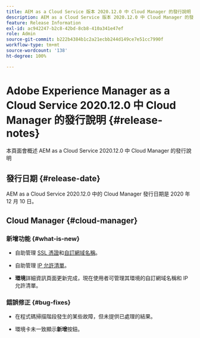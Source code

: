 ```yaml
---
title: AEM as a Cloud Service 版本 2020.12.0 中 Cloud Manager 的發行說明
description: AEM as a Cloud Service 版本 2020.12.0 中 Cloud Manager 的發行說明
feature: Release Information
exl-id: ac942247-b2c8-42bd-8cb8-410a341e47ef
role: Admin
source-git-commit: b222b4384b1c2a21ecbb244d149ce7e51cc7990f
workflow-type: tm+mt
source-wordcount: '138'
ht-degree: 100%

---
```


# Adobe Experience Manager as a Cloud Service 2020.12.0 中 Cloud Manager 的發行說明 {#release-notes}

本頁面會概述 AEM as a Cloud Service 2020.12.0 中 Cloud Manager 的發行說明

## 發行日期 {#release-date}

AEM as a Cloud Service 2020.12.0 中的 Cloud Manager 發行日期是 2020 年 12 月 10 日。

## Cloud Manager {#cloud-manager}

### 新增功能 {#what-is-new}

* 自助管理 [SSL 憑證](/help/implementing/cloud-manager/managing-ssl-certifications/introduction-to-ssl-certificates.md)和[自訂網域名稱](/help/implementing/cloud-manager/custom-domain-names/introduction.md)。

* 自助管理 [IP 允許清單](/help/implementing/cloud-manager/ip-allow-lists/introduction.md)。

* **環境**&#x200B;詳細資訊頁面更新完成，現在使用者可管理其環境的自訂網域名稱和 IP 允許清單。


### 錯誤修正  {#bug-fixes}

* 在程式碼掃描階段發生的某些故障，但未提供已處理的結果。

* 環境卡未一致顯示&#x200B;**新增**&#x200B;按鈕。
